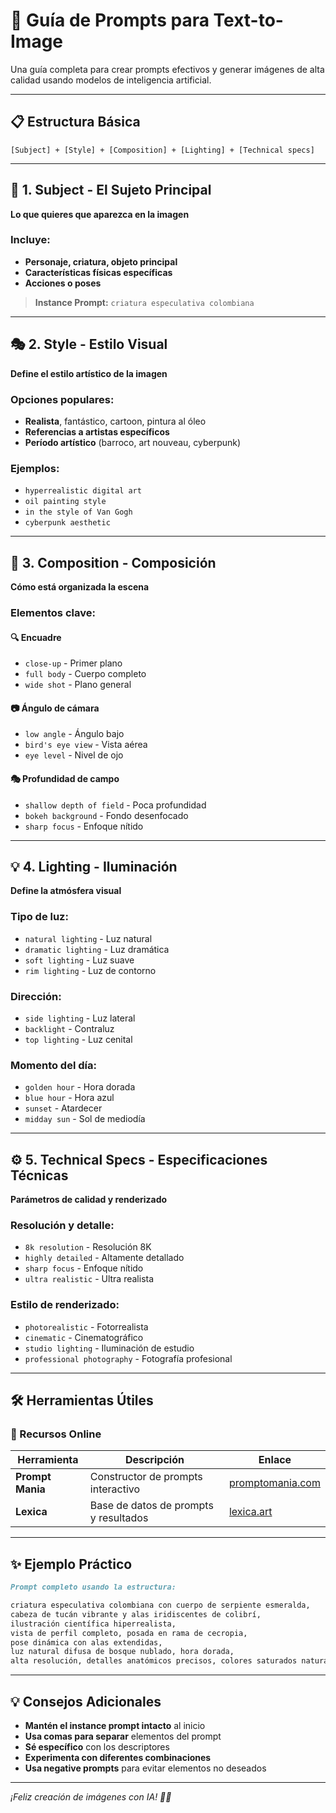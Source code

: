 # 🎨 Guía de Prompts para Text-to-Image

Una guía completa para crear prompts efectivos y generar imágenes de alta calidad usando modelos de inteligencia artificial.

---

## 📋 Estructura Básica

```
[Subject] + [Style] + [Composition] + [Lighting] + [Technical specs]
```

---

## 🎯 1. Subject - El Sujeto Principal

**Lo que quieres que aparezca en la imagen**

### Incluye:
- **Personaje, criatura, objeto principal**
- **Características físicas específicas** 
- **Acciones o poses**

> **Instance Prompt:** `criatura especulativa colombiana`

---

## 🎭 2. Style - Estilo Visual

**Define el estilo artístico de la imagen**

### Opciones populares:
- **Realista**, fantástico, cartoon, pintura al óleo
- **Referencias a artistas específicos**
- **Período artístico** (barroco, art nouveau, cyberpunk)

### Ejemplos:
- `hyperrealistic digital art`
- `oil painting style`
- `in the style of Van Gogh`
- `cyberpunk aesthetic`

---

## 📐 3. Composition - Composición

**Cómo está organizada la escena**

### Elementos clave:

#### 🔍 Encuadre
- `close-up` - Primer plano
- `full body` - Cuerpo completo  
- `wide shot` - Plano general

#### 📷 Ángulo de cámara
- `low angle` - Ángulo bajo
- `bird's eye view` - Vista aérea
- `eye level` - Nivel de ojo

#### 🎭 Profundidad de campo
- `shallow depth of field` - Poca profundidad
- `bokeh background` - Fondo desenfocado
- `sharp focus` - Enfoque nítido

---

## 💡 4. Lighting - Iluminación

**Define la atmósfera visual**

### Tipo de luz:
- `natural lighting` - Luz natural
- `dramatic lighting` - Luz dramática
- `soft lighting` - Luz suave
- `rim lighting` - Luz de contorno

### Dirección:
- `side lighting` - Luz lateral
- `backlight` - Contraluz
- `top lighting` - Luz cenital

### Momento del día:
- `golden hour` - Hora dorada
- `blue hour` - Hora azul
- `sunset` - Atardecer
- `midday sun` - Sol de mediodía

---

## ⚙️ 5. Technical Specs - Especificaciones Técnicas

**Parámetros de calidad y renderizado**

### Resolución y detalle:
- `8k resolution` - Resolución 8K
- `highly detailed` - Altamente detallado
- `sharp focus` - Enfoque nítido
- `ultra realistic` - Ultra realista

### Estilo de renderizado:
- `photorealistic` - Fotorrealista
- `cinematic` - Cinematográfico
- `studio lighting` - Iluminación de estudio
- `professional photography` - Fotografía profesional

---

## 🛠️ Herramientas Útiles

### 🔗 Recursos Online

| Herramienta | Descripción | Enlace |
|-------------|-------------|---------|
| **Prompt Mania** | Constructor de prompts interactivo | [promptomania.com](https://promptomania.com/stable-diffusion-prompt-builder/) |
| **Lexica** | Base de datos de prompts y resultados | [lexica.art](https://lexica.art/) |

---

## ✨ Ejemplo Práctico

```markdown
Prompt completo usando la estructura:

criatura especulativa colombiana con cuerpo de serpiente esmeralda,
cabeza de tucán vibrante y alas iridiscentes de colibrí,
ilustración científica hiperrealista,
vista de perfil completo, posada en rama de cecropia,
pose dinámica con alas extendidas,
luz natural difusa de bosque nublado, hora dorada,
alta resolución, detalles anatómicos precisos, colores saturados naturales
```

---

## 💡 Consejos Adicionales

- **Mantén el instance prompt intacto** al inicio
- **Usa comas para separar** elementos del prompt
- **Sé específico** con los descriptores
- **Experimenta con diferentes combinaciones**
- **Usa negative prompts** para evitar elementos no deseados

---

*¡Feliz creación de imágenes con IA! 🎨✨*
